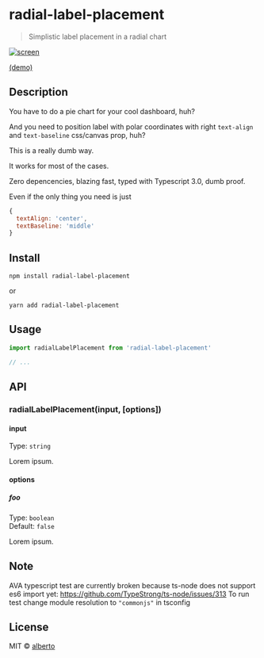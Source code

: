 # radial-label-placement

> Simplistic label placement in a radial chart

[![screen](https://raw.githubusercontent.com/nkint/radial-label-placement/master/screen.png)](http://nkint.github.io/radial-label-placement/)

[(demo)](https://nkint.github.io/radial-label-placement/)

<!-- iframe: https://nkint.github.io/radial-label-placement/ -->

## Description

You have to do a pie chart for your cool dashboard, huh?

And you need to position label with polar coordinates with right `text-align` and `text-baseline` css/canvas prop, huh?

This is a really dumb way.

It works for most of the cases.

Zero depencencies, blazing fast, typed with Typescript 3.0, dumb proof.

Even if the only thing you need is just

```js
{
  textAlign: 'center',
  textBaseline: 'middle'
}
```

## Install

```
npm install radial-label-placement
```

or

```
yarn add radial-label-placement
```

## Usage

```js
import radialLabelPlacement from 'radial-label-placement'

// ...
```

## API

### radialLabelPlacement(input, [options])

#### input

Type: `string`

Lorem ipsum.

#### options

##### foo

Type: `boolean`<br>
Default: `false`

Lorem ipsum.

## Note

AVA typescript test are currently broken because ts-node does not support es6 import yet:
https://github.com/TypeStrong/ts-node/issues/313
To run test change module resolution to `"commonjs"` in tsconfig

## License

MIT © [alberto](https://github.com/nkint)
